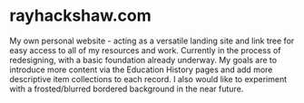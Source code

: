 # rayhackshaw.com

My own personal website - acting as a versatile landing site and link tree for easy access to all of my resources and work.
Currently in the process of redesigning, with a basic foundation already underway. My goals are to introduce more content via the Education History pages and add more descriptive item collections to each record. 
I also would like to experiment with a frosted/blurred bordered background in the near future.

